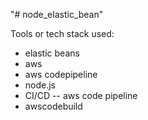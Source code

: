 "# node_elastic_bean" 

Tools or tech stack used: 
* elastic beans
* aws
* aws codepipeline
* node.js
* CI/CD -- aws code pipeline
* awscodebuild